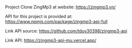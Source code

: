 Project Clone ZingMp3 at website: https://zingmp3.vn/

API for this project is provided at: https://www.npmjs.com/package/zingmp3-api-full

Link API source: https://github.com/tduy30398/zingmp3-api

Link API: https://zingmp3-api-mu.vercel.app/
